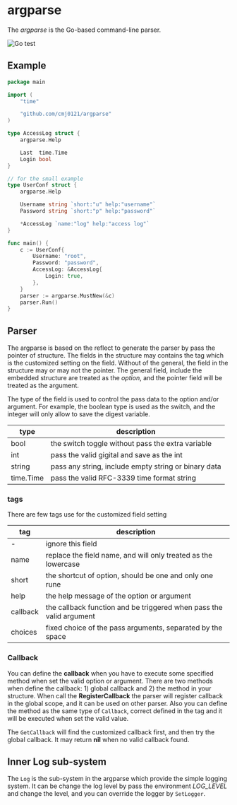 # argparse #
The *argparse* is the Go-based command-line parser.

![Go test](https://github.com/cmj0121/argparse/workflows/test/badge.svg)

## Example ##

```go
package main

import (
	"time"

	"github.com/cmj0121/argparse"
)

type AccessLog struct {
	argparse.Help

	Last  time.Time
	Login bool
}

// for the small example
type UserConf struct {
	argparse.Help

	Username string `short:"u" help:"username"`
	Password string `short:"p" help:"password"`

	*AccessLog `name:"log" help:"access log"`
}

func main() {
	c := UserConf{
		Username: "root",
		Password: "password",
		AccessLog: &AccessLog{
			Login: true,
		},
	}
	parser := argparse.MustNew(&c)
	parser.Run()
}
```

## Parser ##
The argparse is based on the reflect to generate the parser by pass the pointer of structure. The fields in
the structure may contains the tag which is the customized setting on the field. Without of the general,
the field in the structure may or may not the pointer. The general field, include the embedded structure
are treated as the *option*, and the pointer field will be treated as the argument.

The type of the field is used to control the pass data to the option and/or argument. For example, the boolean
type is used as the switch, and the integer will only allow to save the digest variable.

| type      | description                                          |
|-----------|------------------------------------------------------|
| bool      | the switch toggle without pass the extra variable    |
| int       | pass the valid gigital and save as the int            |
| string    | pass any string, include empty string or binary data |
| time.Time | pass the valid RFC-3339 time format string           |

### tags ###
There are few tags use for the customized field setting

| tag      | description                                                          |
|----------|----------------------------------------------------------------------|
| -        | ignore this field                                                    |
| name     | replace the field name, and will only treated as the lowercase       |
| short    | the shortcut of option, should be one and only one rune              |
| help     | the help message of the option or argument                           |
| callback | the callback function and be triggered when pass the valid argument |
| choices  | fixed choice of the pass arguments, separated by the space           |

### Callback ##
You can define the **callback** when you have to execute some specified method when set the valid option or argument. There
are two methods when define the callback: 1) global callback and 2) the method in your structure. When call the
**RegisterCallback** the parser will register callback in the global scope, and it can be used on other parser. Also you can
define the method as the same type of `Callback`, correct defined in the tag and it will be executed when set the valid value.

The `GetCallback` will find the customized callback first, and then try the global callback. It may return **nil** when no
valid callback found.

## Inner Log sub-system ##
The `Log` is the sub-system in the argparse which provide the simple logging system. It can be change the log
level by pass the environment *LOG_LEVEL* and change the level, and you can override the logger by `SetLogger`.
